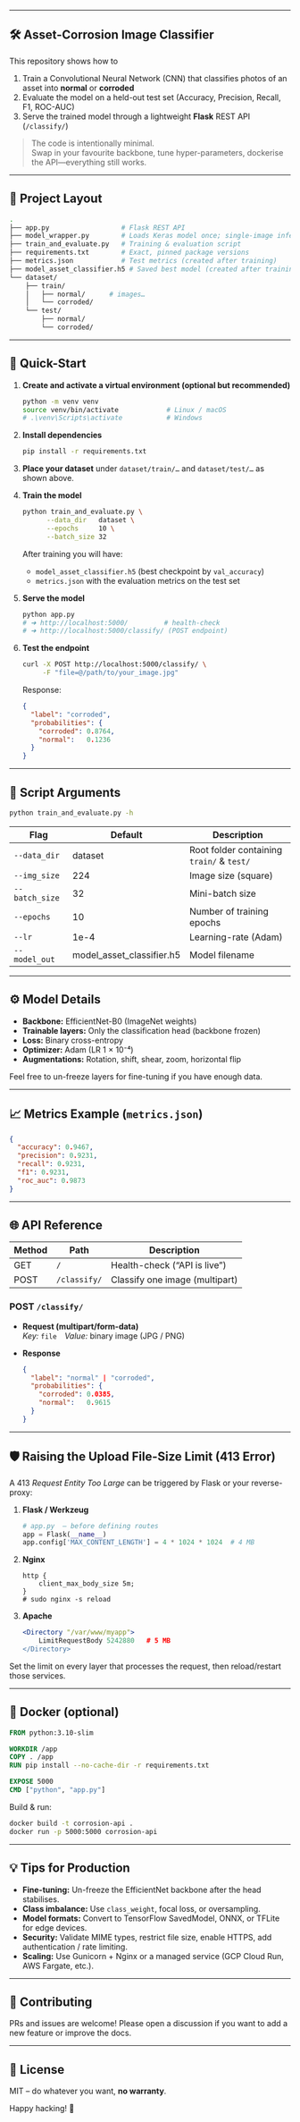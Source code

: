 
---

## 🛠️ Asset-Corrosion Image Classifier

This repository shows how to

1. Train a Convolutional Neural Network (CNN) that classifies photos of an asset into **normal** or **corroded**  
2. Evaluate the model on a held-out test set (Accuracy, Precision, Recall, F1, ROC-AUC)  
3. Serve the trained model through a lightweight **Flask** REST API (`/classify/`)  

> The code is intentionally minimal.  
> Swap in your favourite backbone, tune hyper-parameters, dockerise the API—everything still works.

---

## 📂 Project Layout

```bash
.
├── app.py                  # Flask REST API
├── model_wrapper.py        # Loads Keras model once; single-image inference
├── train_and_evaluate.py   # Training & evaluation script
├── requirements.txt        # Exact, pinned package versions
├── metrics.json            # Test metrics (created after training)
├── model_asset_classifier.h5 # Saved best model (created after training)
└── dataset/
    ├── train/
    │   ├── normal/      # images…
    │   └── corroded/
    └── test/
        ├── normal/
        └── corroded/
```

---

## 🚀 Quick-Start

1. **Create and activate a virtual environment (optional but recommended)**

   ```bash
   python -m venv venv
   source venv/bin/activate            # Linux / macOS
   # .\venv\Scripts\activate           # Windows
   ```

2. **Install dependencies**

   ```bash
   pip install -r requirements.txt
   ```

3. **Place your dataset** under `dataset/train/…` and `dataset/test/…` as shown above.

4. **Train the model**

   ```bash
   python train_and_evaluate.py \
         --data_dir   dataset \
         --epochs     10 \
         --batch_size 32
   ```

   After training you will have:

   * `model_asset_classifier.h5` (best checkpoint by `val_accuracy`)  
   * `metrics.json` with the evaluation metrics on the test set

5. **Serve the model**

   ```bash
   python app.py
   # ➜ http://localhost:5000/         # health-check
   # ➜ http://localhost:5000/classify/ (POST endpoint)
   ```

6. **Test the endpoint**

   ```bash
   curl -X POST http://localhost:5000/classify/ \
        -F "file=@/path/to/your_image.jpg"
   ```

   Response:

   ```json
   {
     "label": "corroded",
     "probabilities": {
       "corroded": 0.8764,
       "normal":   0.1236
     }
   }
   ```

---

## 📝 Script Arguments

```bash
python train_and_evaluate.py -h
```

| Flag             | Default | Description                                  |
|------------------|---------|----------------------------------------------|
| `--data_dir`     | dataset | Root folder containing `train/` & `test/`    |
| `--img_size`     | 224     | Image size (square)                          |
| `--batch_size`   | 32      | Mini-batch size                              |
| `--epochs`       | 10      | Number of training epochs                    |
| `--lr`           | 1e-4    | Learning-rate (Adam)                         |
| `--model_out`    | model_asset_classifier.h5 | Model filename            |

---

## ⚙️ Model Details

* **Backbone:** EfficientNet-B0 (ImageNet weights)  
* **Trainable layers:** Only the classification head (backbone frozen)  
* **Loss:** Binary cross-entropy  
* **Optimizer:** Adam (LR 1 × 10⁻⁴)  
* **Augmentations:** Rotation, shift, shear, zoom, horizontal flip  

Feel free to un-freeze layers for fine-tuning if you have enough data.

---

## 📈 Metrics Example (`metrics.json`)

```json
{
  "accuracy": 0.9467,
  "precision": 0.9231,
  "recall": 0.9231,
  "f1": 0.9231,
  "roc_auc": 0.9873
}
```

---

## 🌐 API Reference

| Method | Path          | Description                     |
|--------|---------------|---------------------------------|
| GET    | `/`           | Health-check (“API is live”)    |
| POST   | `/classify/`  | Classify one image (multipart)  |

### POST `/classify/`

* **Request (multipart/form-data)**  
  *Key:* `file` *Value:* binary image (JPG / PNG)

* **Response**

  ```json
  {
    "label": "normal" | "corroded",
    "probabilities": {
      "corroded": 0.0385,
      "normal":   0.9615
    }
  }
  ```

---

## 🛡️ Raising the Upload File-Size Limit (413 Error)

A 413 *Request Entity Too Large* can be triggered by Flask or your reverse-proxy:

1. **Flask / Werkzeug**

   ```python
   # app.py  – before defining routes
   app = Flask(__name__)
   app.config['MAX_CONTENT_LENGTH'] = 4 * 1024 * 1024  # 4 MB
   ```

2. **Nginx**

   ```nginx
   http {
       client_max_body_size 5m;
   }
   # sudo nginx -s reload
   ```

3. **Apache**

   ```apache
   <Directory "/var/www/myapp">
       LimitRequestBody 5242880   # 5 MB
   </Directory>
   ```

Set the limit on every layer that processes the request, then reload/restart those services.

---

## 🐳 Docker (optional)

```Dockerfile
FROM python:3.10-slim

WORKDIR /app
COPY . /app
RUN pip install --no-cache-dir -r requirements.txt

EXPOSE 5000
CMD ["python", "app.py"]
```

Build & run:

```bash
docker build -t corrosion-api .
docker run -p 5000:5000 corrosion-api
```

---

## 💡 Tips for Production

* **Fine-tuning:** Un-freeze the EfficientNet backbone after the head stabilises.  
* **Class imbalance:** Use `class_weight`, focal loss, or oversampling.  
* **Model formats:** Convert to TensorFlow SavedModel, ONNX, or TFLite for edge devices.  
* **Security:** Validate MIME types, restrict file size, enable HTTPS, add authentication / rate limiting.  
* **Scaling:** Use Gunicorn + Nginx or a managed service (GCP Cloud Run, AWS Fargate, etc.).

---

## 🤝 Contributing

PRs and issues are welcome! Please open a discussion if you want to add a new feature or improve the docs.

---

## 📜 License

MIT – do whatever you want, **no warranty**.

Happy hacking! 🚀